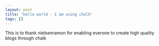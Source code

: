 ```yaml
---
layout: post
title: "hello world - I am using chalk"
tags: []
---
```

This is to thank nielsenramon for enabling everone to create high quality blogs through chalk

